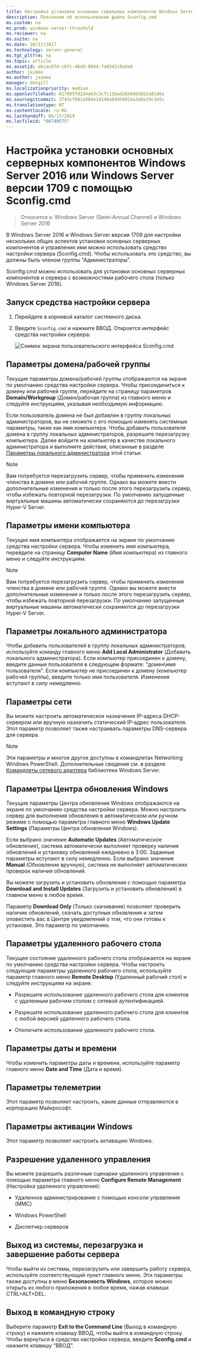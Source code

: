 ```yaml
---
title: Настройка установки основных серверных компонентов Windows Server с помощью Sconfig.cmd
description: Пояснения об использовании файла Sconfig.cmd
ms.custom: na
ms.prod: windows-server-threshold
ms.reviewer: na
ms.suite: na
ms.date: 10/17/2017
ms.technology: server-general
ms.tgt_pltfrm: na
ms.topic: article
ms.assetid: e6cac074-c6fc-46dd-9664-fa0342c0a5e8
author: jaimeo
ms.author: jaimeo
manager: dongill
ms.localizationpriority: medium
ms.openlocfilehash: 617005fd2d4e63c3cfc11bed28404656b2a81d6e
ms.sourcegitcommit: 3743cf691a984e1d140a04d50924a3a0a19c3e5c
ms.translationtype: HT
ms.contentlocale: ru-RU
ms.lasthandoff: 06/17/2019
ms.locfileid: "66749575"
---
```

# <a name="configure-a-server-core-installation-of-windows-server-2016-or-windows-server-version-1709-with-sconfigcmd"></a>Настройка установки основных серверных компонентов Windows Server 2016 или Windows Server версии 1709 с помощью Sconfig.cmd

> Относится к: Windows Server (Semi-Annual Channel) и Windows Server 2016

В Windows Server 2016 и Windows Server версии 1709 для настройки нескольких общих аспектов установки основных серверных компонентов и управления ими можно использовать средство настройки сервера (Sconfig.cmd). Чтобы использовать это средство, вы должны быть членом группы "Администраторы".

Sconfig.cmd можно использовать для установки основных серверных компонентов и сервера с возможностями рабочего стола (только Windows Server 2016).

## <a name="start-the-server-configuration-tool"></a>Запуск средства настройки сервера

1. Перейдите в корневой каталог системного диска.

2. Введите `Sconfig.cmd` и нажмите ВВОД. Откроется интерфейс средства настройки сервера:

    ![Снимок экрана пользовательского интерфейса Sconfig.cmd](media/mainsconfigpage.png)

## <a name="domainworkgroup-settings"></a>Параметры домена/рабочей группы

Текущие параметры домена/рабочей группы отображаются на экране по умолчанию средства настройки сервера. Чтобы присоединиться к домену или рабочей группе, перейдите на страницу параметров **Domain/Workgroup** (Домен/рабочая группа) из главного меню и следуйте инструкциям, указывая необходимую информацию.

Если пользователь домена не был добавлен в группу локальных администраторов, вы не сможете с его помощью изменять системные параметры, такие как имя компьютера. Чтобы добавить пользователя домена в группу локальных администраторов, разрешите перезагрузку компьютера. Далее войдите на компьютер в качестве локального администратора и выполните действия, описанные в разделе [Параметры локального администратора](#local-administrator-settings) этой статьи.

> [!NOTE]
> Вам потребуется перезагрузить сервер, чтобы применить изменения членства в домене или рабочей группе. Однако вы можете внести дополнительные изменения и только после этого перезагрузить сервер, чтобы избежать повторной перезагрузки. По умолчанию запущенные виртуальные машины автоматически сохраняются до перезагрузки Hyper-V Server.

## <a name="computer-name-settings"></a>Параметры имени компьютера

Текущее имя компьютера отображается на экране по умолчанию средства настройки сервера. Чтобы изменить имя компьютера, перейдите на страницу **Computer Name** (Имя компьютера) из главного меню и следуйте инструкциям.

> [!NOTE]
> Вам потребуется перезагрузить сервер, чтобы применить изменения членства в домене или рабочей группе. Однако вы можете внести дополнительные изменения и только после этого перезагрузить сервер, чтобы избежать повторной перезагрузки. По умолчанию запущенные виртуальные машины автоматически сохраняются до перезагрузки Hyper-V Server.

## <a name="local-administrator-settings"></a>Параметры локального администратора

Чтобы добавить пользователей в группу локальных администраторов, используйте команду главного меню **Add Local Administrator** (Добавить локального администратора). Если компьютер присоединен к домену, введите данные пользователя в следующем формате: "домен\имя пользователя". Если компьютер не присоединен к домену (компьютер рабочей группы), введите только имя пользователя. Изменения вступают в силу немедленно.

## <a name="network-settings"></a>Параметры сети

Вы можете настроить автоматическое назначение IP-адреса DHCP-сервером или вручную назначить статический IP-адрес пользователя. Этот параметр позволяет также настраивать параметры DNS-сервера для сервера.

> [!NOTE]
> Эти параметры и многое другое доступны в командлетах Networking Windows PowerShell. Дополнительные сведения см. в разделе [Командлеты сетевого адаптера](https://docs.microsoft.com/powershell/module/netadapter/?view=win10-ps) библиотеки Windows Server.

## <a name="windows-update-settings"></a>Параметры Центра обновления Windows

Текущие параметры Центра обновления Windows отображаются на экране по умолчанию средства настройки сервера. Можно настроить сервер для выполнения обновления в автоматическом или ручном режиме с помощью параметра главного меню **Windows Update Settings** (Параметры Центра обновления Windows).

Если выбрано значение **Automatic Updates** (Автоматическое обновление), система автоматически выполняет проверку наличия обновлений и установку обновлений ежедневно в 3:00. Заданные параметры вступают в силу немедленно. Если выбрано значение **Manual** (Обновление вручную), система не выполняет автоматических проверок наличия обновлений.

Вы можете загрузить и установить обновления с помощью параметра **Download and Install Updates** (Загрузить и установить обновления) в главном меню в любое время.

Параметр **Download Only** (Только скачивание) позволяет проверить наличие обновлений, скачать доступные обновления и затем оповестить вас в Центре уведомлений о том, что они готовы к установке. Это параметр по умолчанию.

## <a name="remote-desktop-settings"></a>Параметры удаленного рабочего стола

Текущее состояние удаленного рабочего стола отображается на экране по умолчанию средства настройки сервера. Чтобы настроить следующие параметры удаленного рабочего стола, используйте параметр главного меню **Remote Desktop** (Удаленный рабочий стол) и следуйте инструкциям на экране.

- Разрешите использование удаленного рабочего стола для клиентов с удаленным рабочим столом с сетевой аутентификацией.

- Разрешите использование удаленного рабочего стола для клиентов с любой версией удаленного рабочего стола.

- Отключите использование удаленного рабочего стола.

## <a name="date-and-time-settings"></a>Параметры даты и времени

Чтобы изменить параметры даты и времени, используйте параметр главного меню **Date and Time** (Дата и время).

## <a name="telemetry-settings"></a>Параметры телеметрии

Этот параметр позволяет настроить, какие данные отправляются в корпорацию Майкрософт.

## <a name="windows-activation-settings"></a>Параметры активации Windows

Этот параметр позволяет настроить активацию Windows.

## <a name="to-enable-remote-management"></a>Разрешение удаленного управления

Вы можете разрешить различные сценарии удаленного управления с помощью параметра главного меню **Configure Remote Management** (Настройка удаленного управления):

- Удаленное администрирование с помощью консоли управления (MMC)

- Windows PowerShell

- Диспетчер серверов  

## <a name="to-log-off-restart-or-shut-down-the-server"></a>Выход из системы, перезагрузка и завершение работы сервера

Чтобы выйти из системы, перезагрузить или завершить работу сервера, используйте соответствующий пункт главного меню. Эти параметры также доступны в меню **Безопасность Windows**, которое можно открыть из любого приложения в любое время, нажав клавиши CTRL+ALT+DEL.  

## <a name="to-exit-to-the-command-line"></a>Выход в командную строку
  
Выберите параметр **Exit to the Command Line** (Выход в командную строку) и нажмите клавишу ВВОД, чтобы выйти в командную строку. Чтобы вернуться в средство настройки сервера, введите **Sconfig.cmd** и нажмите клавишу "ВВОД".

